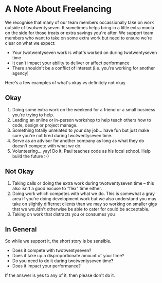 # A Note About Freelancing 

We recognise that many of our team members occassionally take on work outside of twotwentyseven. It sometimes helps bring in a little extra moola on the side for those treats or extra savings you're after. We support team members who want to take on some extra work but need to ensure we're clear on what we expect:

- Your twotwentyseven work is what's worked on during twotwentyseven time
- It can't impact your ability to deliver or affect performance
- There shouldn't be a conflict of interest (i.e. you're working for another agency)

Here's a few examples of what's okay vs definitely not okay

## Okay

1. Doing some extra work on the weekend for a friend or a small business you're trying to help.
2. Leading an online or in-person workshop to help teach others how to code, design or project manage.
3. Something totally unrelated to your day job... have fun but just make sure you're not tired during twotwentyseven time.
4. Serve as an advisor for another company as long as what they do doesn't compete with what we do.
5. Volunteering... yay! Do it. Paul teaches code as his local school. Help build the future :-)


## Not Okay

1. Taking calls or doing the extra work during twotwentyseven time – this also isn't a good excuse to "flex" time either. 
2. Doing work which competes with what we do. This is somewhat a gray area if you're doing development work but we also understand you may take on slightly differnet clients than we may so working on smaller gigs that we wouldn't otherwise be able to cater for could be acceptable. 
3. Taking on work that distracts you or consumes you 

## In General

So while we support it, the short story is be sensible. 

* Does it compete with twotwentyseven?
* Does it take up a disproportionate amount of your time?
* Do you need to do it during twotwentyseven time?
* Does it impact your performance?

If the answer is yes to any of it, then please don't do it. 

